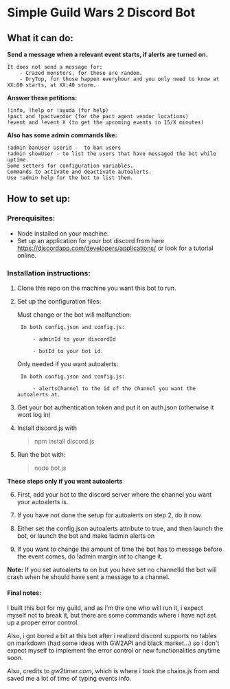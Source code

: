 # Simple Guild Wars 2 Discord Bot

## What it can do:

**Send a message when a relevant event starts, if alerts are turned on.**

	It does not send a message for:
		- Crazed monsters, for these are random.
		- DryTop, for those happen everyhour and you only need to know at XX:00 starts, at XX:40 storm.
	
**Answer these petitions:**

	!info, !help or !ayuda (for help)
	!pact and !pactvendor (for the pact agent vendor locations)
	!event and !event X (to get the upcoming events in 15/X minutes)

**Also has some admin commands like:**

	!admin banUser userid -  to ban users
	!admin showUser - to list the users that have messaged the bot while uptime.
	Some setters for configuration variables.
	Commands to activate and deactivate autoalerts.
	Use !admin help for the bot to list them.


## How to set up:

### Prerequisites:

   - Node installed on your machine.
   - Set up an application for your bot discord from here https://discordapp.com/developers/applications/ or look for a tutorial online.

### Installation instructions:

1. Clone this repo on the machine you want this bot to run.

2. Set up the configuration files:

	Must change or the bot will malfunction:

		In both config.json and config.js: 

			· adminId to your discordId 

			· botId to your bot id.

	Only needed if you want autoalerts:

		In both config.json and config.js:

			· alertsChannel to the id of the channel you want the autoalerts at.

3. Get your bot authentication token and put it on auth.json (otherwise it wont log in)

4. Install discord.js with 

	>npm install discord.js

5. Run the bot with: 

 	> node bot.js

**These steps only if you want autoalerts**

6. First, add your bot to the discord server where the channel you want your autoalerts is.

7. If you have not done the setup for autoalerts on step 2, do it now.

8. Either set the config.json autoalerts attribute to true, and then launch the bot, or launch the bot and make !admin alerts on

9. If you want to change the amount of time the bot has to message before the event comes, do !admin margin _int_ to change it.

 **Note:** If you set autoalerts to on but you have set no channelId the bot will crash when he should have sent a message to a channel. 


#### Final notes:

I built this bot for my guild, and as i'm the one who will run it, i expect myself not to break it, but there are some commands where i have not set up a proper error control.

Also, i got bored a bit at this bot after i realized discord supports no tables on markdown (had some ideas with GW2API and black market...) so i don't expect myself to implement the error control or new functionalities anytime soon.

Also, credits to _gw2timer.com_, which is where i took the chains.js from and saved me a lot of time of typing events info.
